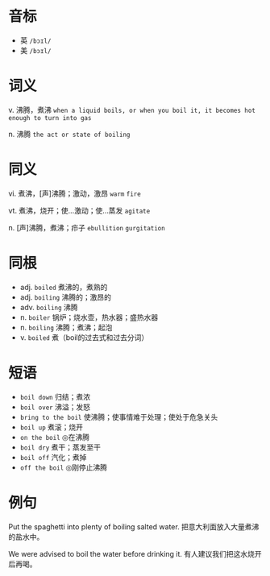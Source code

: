 # 音标

- 英 `/bɔɪl/`
- 美 `/bɔɪl/`

# 词义

v. 沸腾，煮沸
`when a liquid boils, or when you boil it, it becomes hot enough to turn into gas`

n. 沸腾
`the act or state of boiling`

# 同义

vi. 煮沸，[声]沸腾；激动，激昂
`warm` `fire`

vt. 煮沸，烧开；使…激动；使…蒸发
`agitate`

n. [声]沸腾，煮沸；疖子
`ebullition` `gurgitation`

# 同根

- adj. `boiled` 煮沸的，煮熟的
- adj. `boiling` 沸腾的；激昂的
- adv. `boiling` 沸腾
- n. `boiler` 锅炉；烧水壶，热水器；盛热水器
- n. `boiling` 沸腾；煮沸；起泡
- v. `boiled` 煮（boil的过去式和过去分词）

# 短语

- `boil down` 归结；煮浓
- `boil over` 沸溢；发怒
- `bring to the boil` 使沸腾；使事情难于处理；使处于危急关头
- `boil up` 煮滚；烧开
- `on the boil` ◎在沸腾
- `boil dry` 煮干；蒸发至干
- `boil off` 汽化；煮掉
- `off the boil` ◎刚停止沸腾

# 例句

Put the spaghetti into plenty of boiling salted water.
把意大利面放入大量煮沸的盐水中。

We were advised to boil the water before drinking it.
有人建议我们把这水烧开后再喝。


